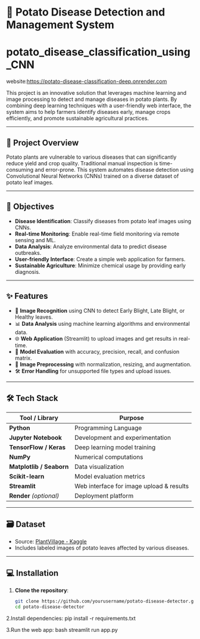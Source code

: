 # 🥔 Potato Disease Detection and Management System

# potato_disease_classification_using_CNN
website:https://potato-disease-classification-deep.onrender.com

This project is an innovative solution that leverages machine learning and image processing to detect and manage diseases in potato plants. By combining deep learning techniques with a user-friendly web interface, the system aims to help farmers identify diseases early, manage crops efficiently, and promote sustainable agricultural practices.

---

## 🚀 Project Overview

Potato plants are vulnerable to various diseases that can significantly reduce yield and crop quality. Traditional manual inspection is time-consuming and error-prone. This system automates disease detection using Convolutional Neural Networks (CNNs) trained on a diverse dataset of potato leaf images.

---

## 🎯 Objectives

- **Disease Identification**: Classify diseases from potato leaf images using CNNs.
- **Real-time Monitoring**: Enable real-time field monitoring via remote sensing and ML.
- **Data Analysis**: Analyze environmental data to predict disease outbreaks.
- **User-friendly Interface**: Create a simple web application for farmers.
- **Sustainable Agriculture**: Minimize chemical usage by providing early diagnosis.

---

## ✨ Features

- 📸 **Image Recognition** using CNN to detect Early Blight, Late Blight, or Healthy leaves.
- 📊 **Data Analysis** using machine learning algorithms and environmental data.
- 🌐 **Web Application** (Streamlit) to upload images and get results in real-time.
- 🧠 **Model Evaluation** with accuracy, precision, recall, and confusion matrix.
- 🔁 **Image Preprocessing** with normalization, resizing, and augmentation.
- 🛠️ **Error Handling** for unsupported file types and upload issues.

---

## 🛠️ Tech Stack

| Tool / Library      | Purpose                                  |
|---------------------|------------------------------------------|
| **Python**          | Programming Language                     |
| **Jupyter Notebook**| Development and experimentation          |
| **TensorFlow / Keras** | Deep learning model training          |
| **NumPy**           | Numerical computations                   |
| **Matplotlib / Seaborn** | Data visualization                  |
| **Scikit-learn**    | Model evaluation metrics                 |
| **Streamlit**       | Web interface for image upload & results |
| **Render** *(optional)* | Deployment platform                 |

---

## 🗃️ Dataset

- Source: [PlantVillage - Kaggle](https://www.kaggle.com/datasets/arjuntejaswi/plant-village)
- Includes labeled images of potato leaves affected by various diseases.

---

## 💻 Installation

1. **Clone the repository**:
   ```bash
   git clone https://github.com/yourusername/potato-disease-detector.git
   cd potato-disease-detector
2.Install dependencies:
  pip install -r requirements.txt
  
3.Run the web app:
  bash
  streamlit run app.py

